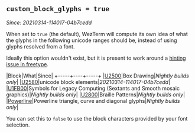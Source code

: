 ## `custom_block_glyphs = true`

*Since: 20210314-114017-04b7cedd*

When set to `true` (the default), WezTerm will compute its own idea of what the glyphs
in the following unicode ranges should be, instead of using glyphs resolved from a font.

Ideally this option wouldn't exist, but it is present to work around a [hinting issue in freetype](https://gitlab.freedesktop.org/freetype/freetype/-/issues/761).

|Block|What|Since|
+-----+----+-----+
|[U2500](https://www.unicode.org/charts/PDF/U2580.pdf)|Box Drawing|*Nightly builds only*|
|[U2580](https://www.unicode.org/charts/PDF/U2580.pdf)|unicode block elements|*20210314-114017-04b7cedd*|
|[U1FB00](https://www.unicode.org/charts/PDF/U1FB00.pdf)|Symbols for Legacy Computing (Sextants and Smooth mosaic graphics)|*Nightly builds only*|
|[U2800](https://www.unicode.org/charts/PDF/U2800.pdf)|Braille Patterns|*Nightly builds only*|
|[Powerline](https://github.com/ryanoasis/powerline-extra-symbols#glyphs)|Powerline triangle, curve and diagonal glyphs|*Nightly builds only*|

You can set this to `false` to use the block characters provided by your font selection.


